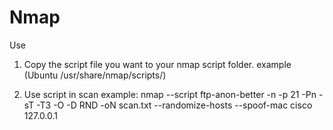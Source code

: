 # Nmap

Use
1. Copy the script file you want to your nmap script folder.
example (Ubuntu /usr/share/nmap/scripts/)

2. Use script in scan
example: nmap --script ftp-anon-better -n -p 21 -Pn -sT -T3 -O -D RND -oN scan.txt --randomize-hosts --spoof-mac cisco 127.0.0.1
